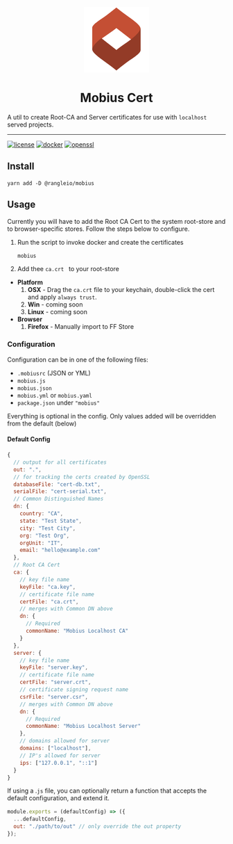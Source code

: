 <p align="center">
  <img width="150" src="./mobius.png" />
</p>

<h1 align="center">Mobius Cert</h1>

A util to create Root-CA and Server certificates for use with `localhost` served projects.

<hr/>

[![license](https://img.shields.io/badge/license-MIT-blue.svg)](https://rangle.io)
[![docker](https://img.shields.io/badge/Docker-required-orange?style=flat&logo=docker)](https://www.docker.com/)
[![openssl](https://img.shields.io/badge/OpenSSL-v1.1.1-blue)](https://www.openssl.org/)

## Install

```
yarn add -D @rangleio/mobius
```

## Usage

Currently you will have to add the Root CA Cert to the system root-store and to browser-specific stores. Follow the steps below to configure.

1. Run the script to invoke docker and create the certificates

   ```
   mobius
   ```

2. Add thee `ca.crt ` to your root-store

- **Platform**
  1. **OSX** - Drag the `ca.crt` file to your keychain, double-click the cert and apply `always trust`.
  2. **Win** - coming soon
  3. **Linux** - coming soon
- **Browser**
  1. **Firefox** - Manually import to FF Store

### Configuration

Configuration can be in one of the following files:

- `.mobiusrc` (JSON or YML)
- `mobius.js`
- `mobius.json`
- `mobius.yml` or `mobius.yaml`
- `package.json` under `"mobius"`

Everything is optional in the config. Only values added will be overridden from the default (below)

#### Default Config

```js
{
  // output for all certificates
  out: ".",
  // for tracking the certs created by OpenSSL
  databaseFile: "cert-db.txt",
  serialFile: "cert-serial.txt",
  // Common Distinguished Names
  dn: {
    country: "CA",
    state: "Test State",
    city: "Test City",
    org: "Test Org",
    orgUnit: "IT",
    email: "hello@example.com"
  },
  // Root CA Cert
  ca: {
    // key file name
    keyFile: "ca.key",
    // certificate file name
    certFile: "ca.crt",
    // merges with Common DN above
    dn: {
      // Required
      commonName: "Mobius Localhost CA"
    }
  },
  server: {
    // key file name
    keyFile: "server.key",
    // certificate file name
    certFile: "server.crt",
    // certificate signing request name
    csrFile: "server.csr",
    // merges with Common DN above
    dn: {
      // Required
      commonName: "Mobius Localhost Server"
    },
    // domains allowed for server
    domains: ["localhost"],
    // IP's allowed for server
    ips: ["127.0.0.1", "::1"]
  }
}
```

If using a .`js` file, you can optionally return a function that accepts the default configuration, and extend it.

```js
module.exports = (defaultConfig) => ({
  ...defaultConfig,
  out: "./path/to/out" // only override the out property
});
```
